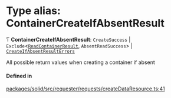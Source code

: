 # Type alias: ContainerCreateIfAbsentResult

Ƭ **ContainerCreateIfAbsentResult**: `CreateSuccess` \| `Exclude`\<[`ReadContainerResult`](ReadContainerResult.md), `AbsentReadSuccess`\> \| [`CreateIfAbsentResultErrors`](CreateIfAbsentResultErrors.md)

All possible return values when creating a container if absent

#### Defined in

[packages/solid/src/requester/requests/createDataResource.ts:41](https://github.com/o-development/ldo/blob/c70613a/packages/solid/src/requester/requests/createDataResource.ts#L41)
